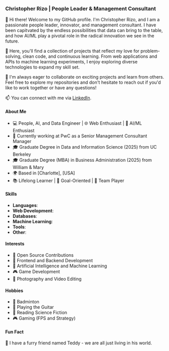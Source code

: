 ### Christopher Rizo | People Leader & Management Consultant

👋 Hi there! Welcome to my GitHub profile. I'm Christopher Rizo, and I am a passionate people leader, innovator, and management consultant. I have been capitvated by the endless possibilities that data can bring to the table, and how AI/ML play a pivotal role in the radical innovation we see in the future.

🚀 Here, you'll find a collection of projects that reflect my love for problem-solving, clean code, and continuous learning. From web applications and APIs to machine learning experiments, I enjoy exploring diverse technologies to expand my skill set.

🌱 I'm always eager to collaborate on exciting projects and learn from others. Feel free to explore my repositories and don't hesitate to reach out if you'd like to work together or have any questions!

📫 You can connect with me via [LinkedIn](https://www.linkedin.com/in/christopherrizo/). 


#### About Me

- 💻 People, AI, and Data Engineer | 🌐 Web Enthusiast | 🤖 AI/ML Enthusiast
- 🏢 Currently working at PwC as a Senior Management Consultant Manager 
- 🎓 Graduate Degree in Data and Information Science (2025) from UC Berkeley
- 🎓 Graduate Degree (MBA) in Business Administration (2025) from William & Mary
- 🌍 Based in [Charlotte], [USA]
- 📚 Lifelong Learner | 🎯 Goal-Oriented | 🤝 Team Player

#### Skills

- **Languages**: 
- **Web Development**: 
- **Databases**: 
- **Machine Learning**: 
- **Tools**: 
- **Other**: 

#### Interests

- 🌱 Open Source Contributions
- 🚀 Frontend and Backend Development
- 🤖 Artificial Intelligence and Machine Learning
- 🎮 Game Development
- 📸 Photography and Video Editing

#### Hobbies

- 🏸 Badminton
- 🎵 Playing the Guitar
- 📖 Reading Science Fiction
- 🎮 Gaming (FPS and Strategy)

#### Fun Fact

🐶 I have a furry friend named Teddy - we are all just living in his world.
